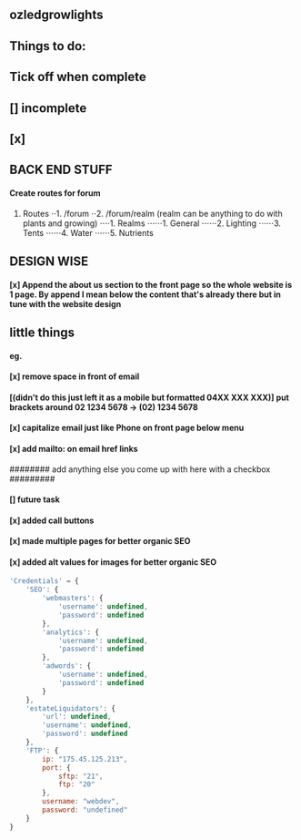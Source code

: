 ## ozledgrowlights

## Things to do:
## Tick off when complete
## [] incomplete
## [x]

## BACK END STUFF ####

#### Create routes for forum

1. Routes
⋅⋅1. /forum
⋅⋅2. /forum/realm (realm can be anything to do with plants and growing)
⋅⋅⋅⋅1. Realms
⋅⋅⋅⋅⋅⋅1. General
⋅⋅⋅⋅⋅⋅2. Lighting
⋅⋅⋅⋅⋅⋅3. Tents
⋅⋅⋅⋅⋅⋅4. Water
⋅⋅⋅⋅⋅⋅5. Nutrients

## DESIGN WISE ####
#### [x] Append the about us section to the front page so the whole website is 1 page. By append I mean below the content that's already there but in tune with the website design

## little things ####
#### eg.
#### [x] remove space in front of email
#### [(didn't do this just left it as a mobile but formatted 04XX XXX XXX)] put brackets around 02 1234 5678 -> (02) 1234 5678

#### [x] capitalize email just like Phone on front page below menu
#### [x] add mailto: on email href links
######## add anything else you come up with here with a checkbox #########
#### [] future task
#### [x] added call buttons
#### [x] made multiple pages for better organic SEO
#### [x] added alt values for images for better organic SEO


```javascript
'Credentials' = {
	'SEO': {
		'webmasters': {
			'username': undefined,
			'password': undefined
		},
		'analytics': {
			'username': undefined,
			'password': undefined
		},
		'adwords': {
			'username': undefined,
			'password': undefined
		}
	},
	'estateLiquidators': {
		'url': undefined,
		'username': undefined,
		'password': undefined
	},
	'FTP': {
		ip: "175.45.125.213",
		port: {
			sftp: "21",
			ftp: "20"
		},
		username: "webdev",
		password: "undefined"
	}
}
```
